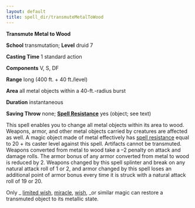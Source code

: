 ```yaml
---
layout: default
title: spell_dir/transmuteMetalToWood
---
```

 **Transmute Metal to Wood**

**School** transmutation; **Level** druid 7

**Casting Time** 1 standard action

**Components** V, S, DF

**Range** long (400 ft. + 40 ft./level)

**Area** all metal objects within a 40-ft.-radius burst

**Duration** instantaneous

**Saving Throw** none; **[Spell Resistance](../glossary#_spell-resistance)** yes (object; see text)

This spell enables you to change all metal objects within its area to wood. Weapons, armor, and other metal objects carried by creatures are affected as well. A magic object made of metal effectively has [spell resistance](../glossary#_spell-resistance) equal to 20 + its caster level against this spell. Artifacts cannot be transmuted. Weapons converted from metal to wood take a –2 penalty on attack and damage rolls. The armor bonus of any armor converted from metal to wood is reduced by 2. Weapons changed by this spell splinter and break on any natural attack roll of 1 or 2, and armor changed by this spell loses an additional point of armor bonus every time it is struck with a natural attack roll of 19 or 20.

Only _ [limited wish](limitedWish#_limited-wish), [miracle](miracle#_miracle), [wish](wish#_wish), _or similar magic can restore a transmuted object to its metallic state.

